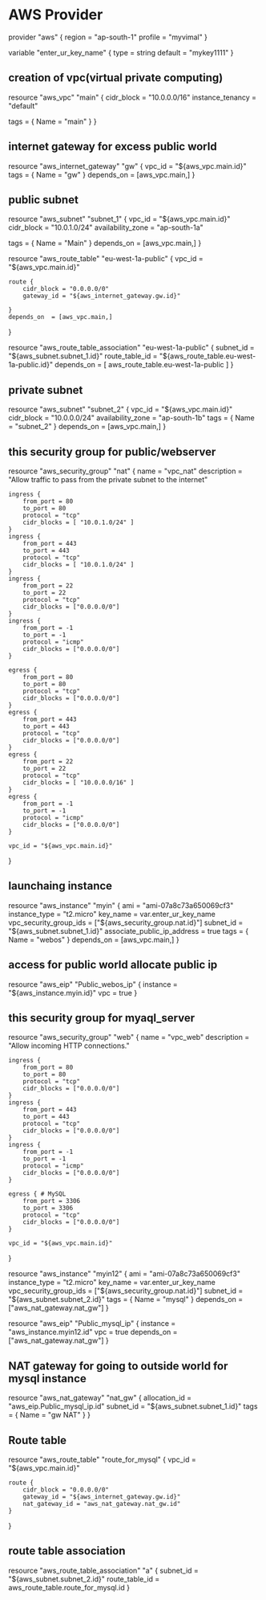 # AWS Provider
provider "aws" {
  region     = "ap-south-1"
  profile   = "myvimal"
}

variable "enter_ur_key_name" {
          type = string
          default = "mykey1111"
}

## creation of vpc(virtual private computing)
resource "aws_vpc" "main" {
  cidr_block       = "10.0.0.0/16"
  instance_tenancy = "default"

  tags = {
    Name = "main"
  }
}

## internet gateway for excess public world
resource "aws_internet_gateway" "gw" {
  vpc_id = "${aws_vpc.main.id}"
  tags = {
    Name = "gw"
  }
  depends_on  = [aws_vpc.main,]
}




## public subnet
resource "aws_subnet" "subnet_1" {
  vpc_id     = "${aws_vpc.main.id}"
  cidr_block = "10.0.1.0/24"
  availability_zone = "ap-south-1a"

  tags = {
    Name = "Main"
  }
  depends_on  = [aws_vpc.main,]
}


resource "aws_route_table" "eu-west-1a-public" {
    vpc_id = "${aws_vpc.main.id}"
     
    route {
        cidr_block = "0.0.0.0/0"
        gateway_id = "${aws_internet_gateway.gw.id}"
          
    }   
    depends_on  = [aws_vpc.main,]
}


resource "aws_route_table_association" "eu-west-1a-public" {
    subnet_id = "${aws_subnet.subnet_1.id}"
    route_table_id = "${aws_route_table.eu-west-1a-public.id}"
     depends_on = [ aws_route_table.eu-west-1a-public ]
}




##  private subnet 

resource "aws_subnet" "subnet_2" {
  vpc_id     = "${aws_vpc.main.id}"
  cidr_block = "10.0.0.0/24"
  availability_zone = "ap-south-1b"
  tags = {
    Name = "subnet_2"
  }
  depends_on  = [aws_vpc.main,]
}


## this security group for public/webserver 



resource "aws_security_group" "nat" {
    name = "vpc_nat"
    description = "Allow traffic to pass from the private subnet to the internet"

    ingress {
        from_port = 80
        to_port = 80
        protocol = "tcp"
        cidr_blocks = [ "10.0.1.0/24" ]
    }
    ingress {
        from_port = 443
        to_port = 443
        protocol = "tcp"
        cidr_blocks = [ "10.0.1.0/24" ]
    }
    ingress {
        from_port = 22
        to_port = 22
        protocol = "tcp"
        cidr_blocks = ["0.0.0.0/0"]
    }
    ingress {
        from_port = -1
        to_port = -1
        protocol = "icmp"
        cidr_blocks = ["0.0.0.0/0"]
    }

    egress {
        from_port = 80
        to_port = 80
        protocol = "tcp"
        cidr_blocks = ["0.0.0.0/0"]
    }
    egress {
        from_port = 443
        to_port = 443
        protocol = "tcp"
        cidr_blocks = ["0.0.0.0/0"]
    }
    egress {
        from_port = 22
        to_port = 22
        protocol = "tcp"
        cidr_blocks = [ "10.0.0.0/16" ]
    }
    egress {
        from_port = -1
        to_port = -1
        protocol = "icmp"
        cidr_blocks = ["0.0.0.0/0"]
    }

    vpc_id = "${aws_vpc.main.id}"

}


## launchaing instance 
resource "aws_instance"  "myin" {
  ami           = "ami-07a8c73a650069cf3"
  instance_type = "t2.micro"
  key_name      =  var.enter_ur_key_name
  vpc_security_group_ids  =  ["${aws_security_group.nat.id}"] 
  subnet_id       =     "${aws_subnet.subnet_1.id}"
  associate_public_ip_address = true
  tags = {
    Name = "webos"
  }
   depends_on  = [aws_vpc.main,]
} 


## access for public world allocate public ip
resource "aws_eip" "Public_webos_ip" {
    instance = "${aws_instance.myin.id}"
    vpc = true
}





 ##  this security group for myaql_server

 resource "aws_security_group" "web" {
    name = "vpc_web"
    description = "Allow incoming HTTP connections."

    ingress {
        from_port = 80
        to_port = 80
        protocol = "tcp"
        cidr_blocks = ["0.0.0.0/0"]
    }
    ingress {
        from_port = 443
        to_port = 443
        protocol = "tcp"
        cidr_blocks = ["0.0.0.0/0"]
    }
    ingress {
        from_port = -1
        to_port = -1
        protocol = "icmp"
        cidr_blocks = ["0.0.0.0/0"]
    }

    egress { # MySQL
        from_port = 3306
        to_port = 3306
        protocol = "tcp"
        cidr_blocks = ["0.0.0.0/0"]
    }

    vpc_id = "${aws_vpc.main.id}"
}


resource "aws_instance"  "myin12" {
  ami           = "ami-07a8c73a650069cf3"
  instance_type = "t2.micro"
  key_name      =  var.enter_ur_key_name
  vpc_security_group_ids  =  ["${aws_security_group.nat.id}"] 
  subnet_id       =     "${aws_subnet.subnet_2.id}"
  tags = {
    Name = "mysql"
  }
   depends_on = ["aws_nat_gateway.nat_gw"]
} 



resource "aws_eip" "Public_mysql_ip" {
    instance = "aws_instance.myin12.id"
    vpc = true
    depends_on = ["aws_nat_gateway.nat_gw"]
}

## NAT gateway for going to outside world for mysql instance
resource "aws_nat_gateway" "nat_gw" {
  allocation_id = "aws_eip.Public_mysql_ip.id"
  subnet_id     = "${aws_subnet.subnet_1.id}"
  tags = {
    Name = "gw NAT"
  }
}


## Route table 
resource "aws_route_table" "route_for_mysql" {
    vpc_id = "${aws_vpc.main.id}"
     
    route {
        cidr_block = "0.0.0.0/0"
        gateway_id = "${aws_internet_gateway.gw.id}"
        nat_gateway_id = "aws_nat_gateway.nat_gw.id"
    }
}

## route table association
resource "aws_route_table_association" "a" {
  subnet_id      = "${aws_subnet.subnet_2.id}"
  route_table_id = aws_route_table.route_for_mysql.id
}


